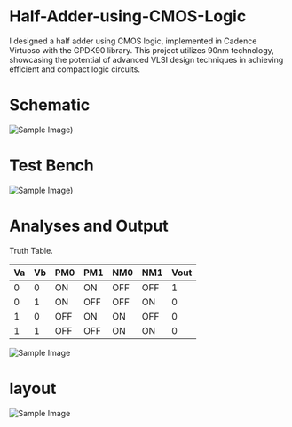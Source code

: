 # Half-Adder-using-CMOS-Logic
I designed a half adder using CMOS logic, implemented in Cadence Virtuoso with the GPDK90 library. This project utilizes 90nm technology, showcasing the potential of advanced VLSI design techniques in achieving efficient and compact logic circuits.

# Schematic

![Sample Image](https://github.com/suryakiran69/CMOS-NOR-Gate-2-INPUTS-/blob/main/Img-1.png))


# Test Bench

![Sample Image](https://github.com/suryakiran69/CMOS-NOR-Gate-2-INPUTS-/blob/main/Img-2.png))

# Analyses and Output

Truth Table.

| Va | Vb | PM0 | PM1 | NM0 | NM1 | Vout |
| ---------| ---------| ---------| ---------| ---------| ---------| ---------|
| 0 | 0 | ON | ON | OFF | OFF | 1 |
| 0 | 1 | ON | OFF | OFF | ON | 0 |
| 1 | 0 | OFF | ON | ON | OFF | 0 |
| 1 | 1 | OFF | OFF | ON | ON | 0 |

![Sample Image](https://github.com/suryakiran69/CMOS-NOR-Gate-2-INPUTS-/blob/main/Img-3.png)

# layout

![Sample Image](https://github.com/suryakiran69/CMOS-NOR-Gate-2-INPUTS-/blob/main/Img-4.png)
